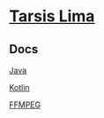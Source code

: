 # [Tarsis Lima]()

## Docs

[Java](./docs/java/)

[Kotlin](./docs/kotlin/)

[FFMPEG](./docs/ffmpeg/)
